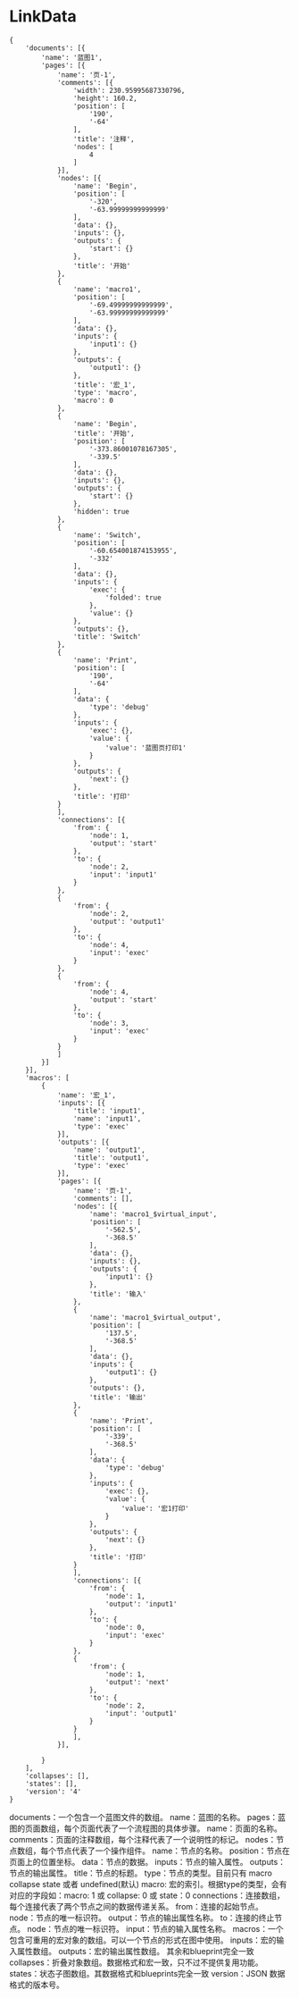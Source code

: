 # LinkData
```
{
	'documents': [{
		'name': '蓝图1',
		'pages': [{
			'name': '页-1',
			'comments': [{
				'width': 230.95995687330796,
				'height': 160.2,
				'position': [
					'190',
					'-64'
				],
				'title': '注释',
				'nodes': [
					4
				]
			}],
			'nodes': [{
				'name': 'Begin',
				'position': [
					'-320',
					'-63.99999999999999'
				],
				'data': {},
				'inputs': {},
				'outputs': {
					'start': {}
				},
				'title': '开始'
			},
			{
				'name': 'macro1',
				'position': [
					'-69.49999999999999',
					'-63.99999999999999'
				],
				'data': {},
				'inputs': {
					'input1': {}
				},
				'outputs': {
					'output1': {}
				},
				'title': '宏_1',
				'type': 'macro',
				'macro': 0
			},
			{
				'name': 'Begin',
				'title': '开始',
				'position': [
					'-373.86001078167305',
					'-339.5'
				],
				'data': {},
				'inputs': {},
				'outputs': {
					'start': {}
				},
				'hidden': true
			},
			{
				'name': 'Switch',
				'position': [
					'-60.654001874153955',
					'-332'
				],
				'data': {},
				'inputs': {
					'exec': {
						'folded': true
					},
					'value': {}
				},
				'outputs': {},
				'title': 'Switch'
			},
			{
				'name': 'Print',
				'position': [
					'190',
					'-64'
				],
				'data': {
					'type': 'debug'
				},
				'inputs': {
					'exec': {},
					'value': {
						'value': '蓝图页打印1'
					}
				},
				'outputs': {
					'next': {}
				},
				'title': '打印'
			}
			],
			'connections': [{
				'from': {
					'node': 1,
					'output': 'start'
				},
				'to': {
					'node': 2,
					'input': 'input1'
				}
			},
			{
				'from': {
					'node': 2,
					'output': 'output1'
				},
				'to': {
					'node': 4,
					'input': 'exec'
				}
			},
			{
				'from': {
					'node': 4,
					'output': 'start'
				},
				'to': {
					'node': 3,
					'input': 'exec'
				}
			}
			]
		}]
	}],
	'macros': [
		{
			'name': '宏_1',
			'inputs': [{
				'title': 'input1',
				'name': 'input1',
				'type': 'exec'
			}],
			'outputs': [{
				'name': 'output1',
				'title': 'output1',
				'type': 'exec'
			}],
			'pages': [{
				'name': '页-1',
				'comments': [],
				'nodes': [{
					'name': 'macro1_$virtual_input',
					'position': [
						'-562.5',
						'-368.5'
					],
					'data': {},
					'inputs': {},
					'outputs': {
						'input1': {}
					},
					'title': '输入'
				},
				{
					'name': 'macro1_$virtual_output',
					'position': [
						'137.5',
						'-368.5'
					],
					'data': {},
					'inputs': {
						'output1': {}
					},
					'outputs': {},
					'title': '输出'
				},
				{
					'name': 'Print',
					'position': [
						'-339',
						'-368.5'
					],
					'data': {
						'type': 'debug'
					},
					'inputs': {
						'exec': {},
						'value': {
							'value': '宏1打印'
						}
					},
					'outputs': {
						'next': {}
					},
					'title': '打印'
				}
				],
				'connections': [{
					'from': {
						'node': 1,
						'output': 'input1'
					},
					'to': {
						'node': 0,
						'input': 'exec'
					}
				},
				{
					'from': {
						'node': 1,
						'output': 'next'
					},
					'to': {
						'node': 2,
						'input': 'output1'
					}
				}
				],
			}],

		}
	],
	'collapses': [],
	'states': [],
	'version': '4'
}
```
documents：一个包含一个蓝图文件的数组。
  name：蓝图的名称。
  pages：蓝图的页面数组，每个页面代表了一个流程图的具体步骤。
    name：页面的名称。
    comments：页面的注释数组，每个注释代表了一个说明性的标记。
    nodes：节点数组，每个节点代表了一个操作组件。
      name：节点的名称。
      position：节点在页面上的位置坐标。
      data：节点的数据。
      inputs：节点的输入属性。
      outputs：节点的输出属性。
      title：节点的标题。
      type：节点的类型。目前只有 macro collapse state 或者 undefined(默认)
      macro: 宏的索引。根据type的类型，会有对应的字段如：macro: 1 或 collapse: 0 或 state：0
    connections：连接数组，每个连接代表了两个节点之间的数据传递关系。
      from：连接的起始节点。
        node：节点的唯一标识符。
        output：节点的输出属性名称。
      to：连接的终止节点。
        node：节点的唯一标识符。
        input：节点的输入属性名称。
macros：一个包含可重用的宏对象的数组。可以一个节点的形式在图中使用。
  inputs：宏的输入属性数组。
  outputs：宏的输出属性数组。
  其余和blueprint完全一致
collapses：折叠对象数组。数据格式和宏一致，只不过不提供复用功能。
states：状态子图数组。其数据格式和blueprints完全一致
version：JSON 数据格式的版本号。
